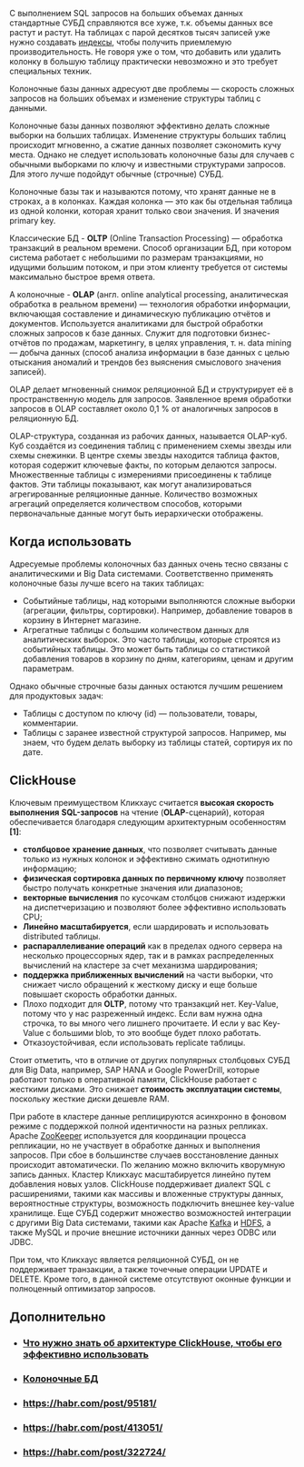 
С выполнением SQL запросов на больших объемах данных стандартные СУБД справляются все хуже, т.к. объемы данных все растут и растут. На таблицах с парой десятков тысяч записей уже нужно создавать [индексы](https://ruhighload.com/%d0%98%d0%bd%d0%b4%d0%b5%d0%ba%d1%81%d1%8b+%d0%b2+mysql), чтобы получить приемлемую производительность. Не говоря уже о том, что добавить или удалить колонку в большую таблицу практически невозможно и это требует специальных техник.

Колоночные базы данных адресуют две проблемы — скорость сложных запросов на больших объемах и изменение структуры таблиц с данными.

Колоночные базы данных позволяют эффективно делать сложные выборки на больших таблицах. Изменение структуры больших таблиц происходит мгновенно, а сжатие данных позволяет сэкономить кучу места. Однако не следует использовать колоночные базы для случаев с обычными выборками по ключу и известными структурами запросов. Для этого лучше подойдут обычные (строчные) СУБД.

Колоночные базы так и называются потому, что хранят данные не в строках, а в колонках. Каждая колонка — это как бы отдельная таблица из одной колонки, которая хранит только свои значения. И значения primary key.

Классические БД - **OLTP** (Online Transaction Processing) — обработка транзакций в реальном времени. Способ организации БД, при котором система работает с небольшими по размерам транзакциями, но идущими большим потоком, и при этом клиенту требуется от системы максимально быстрое время ответа.

А колоночные - **OLAP** (англ. online analytical processing, аналитическая обработка в реальном времени) — технология обработки информации, включающая составление и динамическую публикацию отчётов и документов. Используется аналитиками для быстрой обработки сложных запросов к базе данных. Служит для подготовки бизнес-отчётов по продажам, маркетингу, в целях управления, т. н. data mining — добыча данных (способ анализа информации в базе данных с целью отыскания аномалий и трендов без выяснения смыслового значения записей).

OLAP делает мгновенный снимок реляционной БД и структурирует её в пространственную модель для запросов. Заявленное время обработки запросов в OLAP составляет около 0,1 % от аналогичных запросов в реляционную БД.

OLAP-структура, созданная из рабочих данных, называется OLAP-куб. Куб создаётся из соединения таблиц с применением схемы звезды или схемы снежинки. В центре схемы звезды находится таблица фактов, которая содержит ключевые факты, по которым делаются запросы. Множественные таблицы с измерениями присоединены к таблице фактов. Эти таблицы показывают, как могут анализироваться агрегированные реляционные данные. Количество возможных агрегаций определяется количеством способов, которыми первоначальные данные могут быть иерархически отображены.

## Когда использовать

Адресуемые проблемы колоночных баз данных очень тесно связаны с аналитическими и Big Data системами. Соответственно применять колоночные базы лучше всего на таких таблицах:

- Событийные таблицы, над которыми выполняются сложные выборки (агрегации, фильтры, сортировки). Например, добавление товаров в корзину в Интернет магазине.
- Агрегатные таблицы с большим количеством данных для аналитических выборок. Это часто таблицы, которые строятся из событийных таблицы. Это может быть таблицы со статистикой добавления товаров в корзину по дням, категориям, ценам и другим параметрам.

Однако обычные строчные базы данных остаются лучшим решением для продуктовых задач:

- Таблицы с доступом по ключу (id) — пользователи, товары, комментарии.
- Таблицы с заранее известной структурой запросов. Например, мы знаем, что будем делать выборку из таблицы статей, сортируя их по дате.

## ClickHouse

Ключевым преимуществом Кликхаус считается **высокая скорость выполнения** **SQL-запросов** на чтение (**OLAP**-сценарий), которая обеспечивается благодаря следующим архитектурным особенностям **[1]**:

- **столбцовое хранение данных**, что позволяет считывать данные только из нужных колонок и эффективно сжимать однотипную информацию;
- **физическая сортировка данных по первичному ключу** позволяет быстро получать конкретные значения или диапазонов;
- **векторные вычисления** по кусочкам столбцов снижают издержки на диспетчеризацию и позволяют более эффективно использовать CPU;
- **Линейно масштабируется**, если шардировать и использовать distributed таблицы.
- **распараллеливание операций** как в пределах одного сервера на несколько процессорных ядер, так и в рамках распределенных вычислений на кластере за счет механизма шардирования;
- **поддержка приближенных вычислений** на части выборки, что снижает число обращений к жесткому диску и еще больше повышает скорость обработки данных.
- Плохо подходит для **OLTP**, потому что транзакций нет. Key-Value, потому что у нас разреженный индекс. Если вам нужна одна строчка, то вы много чего лишнего прочитаете. И если у вас Key-Value с большими blob, то это вообще будет плохо работать.
- Отказоустойчивая, если использовать replicate таблицы.

Стоит отметить, что в отличие от других популярных столбцовых СУБД для Big Data, например, SAP HANA и Google PowerDrill, которые работают только в оперативной памяти, ClickHouse работает с жесткими дисками. Это снижает **стоимость эксплуатации системы**, поскольку жесткие диски дешевле RAM.

При работе в кластере данные реплицируются асинхронно в фоновом режиме с поддержкой полной идентичности на разных репликах. Apache [ZooKeeper](https://www.bigdataschool.ru/wiki/zookeeper) используется для координации процесса репликации, но не участвует в обработке данных и выполнения запросов. При сбое в большинстве случаев восстановление данных происходит автоматически. По желанию можно включить кворумную запись данных. Кластер Кликхаус масштабируется линейно путем добавления новых узлов. ClickHouse поддерживает диалект SQL c расширениями, такими как массивы и вложенные структуры данных, вероятностные структуры, возможность подключить внешнее key-value хранилище. Еще СУБД содержит множество возможностей интеграции с другими Big Data системами, такими как Apache [Kafka](https://www.bigdataschool.ru/wiki/kafka) и [HDFS](https://www.bigdataschool.ru/wiki/hdfs), а также MySQL и прочие внешние источники данных через ODBC или JDBC.

При том, что Кликхаус является реляционной СУБД, он не поддерживает транзакции, а также точечные операции UPDATE и DELETE. Кроме того, в данной системе отсутствуют оконные функции и полноценный оптимизатор запросов.

## Дополнительно

- ### [Что нужно знать об архитектуре ClickHouse, чтобы его эффективно использовать](https://habr.com/ru/post/509540/)
- ###  [Колоночные БД](https://highload.today/kolonochnye-bazy-dannykh/)
- ###  https://habr.com/post/95181/
- ###  https://habr.com/post/413051/
- ### https://habr.com/post/322724/